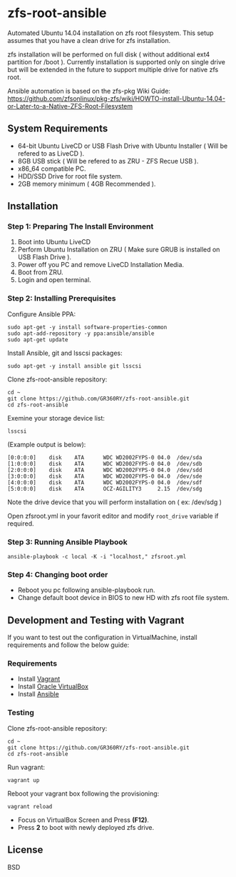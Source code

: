 zfs-root-ansible
================

Automated Ubuntu 14.04 installation on zfs root filesystem. This setup assumes that you have a clean drive for zfs installation. 

zfs installation will be performed on full disk ( without additional ext4 partition for /boot ). Currently installation is supported only on single drive but will be extended in the future to support multiple drive for native zfs root.

Ansible automation is based on the zfs-pkg Wiki Guide:
https://github.com/zfsonlinux/pkg-zfs/wiki/HOWTO-install-Ubuntu-14.04-or-Later-to-a-Native-ZFS-Root-Filesystem


## System Requirements

* 64-bit Ubuntu LiveCD or USB Flash Drive with Ubuntu Installer ( Will be refered to as LiveCD ).
* 8GB USB stick ( Will be refered to as ZRU - ZFS Recue USB ).
* x86_64 compatible PC.
* HDD/SSD Drive for root file system.
* 2GB memory minimum ( 4GB Recommended ).

## Installation

### Step 1: Preparing The Install Environment

1. Boot into Ubuntu LiveCD
2. Perform Ubuntu Installation on ZRU ( Make sure GRUB is installed on USB Flash Drive ).
3. Power off you PC and remove LiveCD Installation Media.
4. Boot from ZRU.
5. Login and open terminal.


### Step 2: Installing Prerequisites

Configure Ansible PPA:

    sudo apt-get -y install software-properties-common
    sudo apt-add-repository -y ppa:ansible/ansible
    sudo apt-get update

Install Ansible, git and lsscsi packages:

    sudo apt-get -y install ansible git lsscsi 

Clone zfs-root-ansible repository:

    cd ~
    git clone https://github.com/GR360RY/zfs-root-ansible.git
    cd zfs-root-ansible

Exemine your storage device list:

    lsscsi

(Example output is below): 
    
    [0:0:0:0]    disk    ATA      WDC WD2002FYPS-0 04.0  /dev/sda
    [1:0:0:0]    disk    ATA      WDC WD2002FYPS-0 04.0  /dev/sdb
    [2:0:0:0]    disk    ATA      WDC WD2002FYPS-0 04.0  /dev/sdd
    [3:0:0:0]    disk    ATA      WDC WD2002FYPS-0 04.0  /dev/sde
    [4:0:0:0]    disk    ATA      WDC WD2002FYPS-0 04.0  /dev/sdf
    [5:0:0:0]    disk    ATA      OCZ-AGILITY3     2.15  /dev/sdg

Note the drive device that you will perform installation on ( ex: /dev/sdg )

Open zfsroot.yml in your favorit editor and modify `root_drive` variable if required.

### Step 3: Running Ansible Playbook


    ansible-playbook -c local -K -i "localhost," zfsroot.yml

### Step 4: Changing boot order

* Reboot you pc following ansible-playbook run.
* Change default boot device in BIOS to new HD with zfs root file system.

## Development and Testing with Vagrant

If you want to test out the configuration in VirtualMachine, install requirements and follow the below guide:

### Requirements

* Install [Vagrant](http://www.vagrantup.com/)
* Install [Oracle VirtualBox](https://www.virtualbox.org/wiki/Downloads)
* Install [Ansible](http://docs.ansible.com/intro_installation.html)

###  Testing

Clone zfs-root-ansible repository:

    cd ~
    git clone https://github.com/GR360RY/zfs-root-ansible.git
    cd zfs-root-ansible

Run vagrant:

    vagrant up

Reboot your vagrant box following the provisioning:

    vagrant reload

* Focus on VirtualBox Screen and Press __(F12)__.
* Press __2__ to boot with newly deployed zfs drive. 


License
-------

BSD

